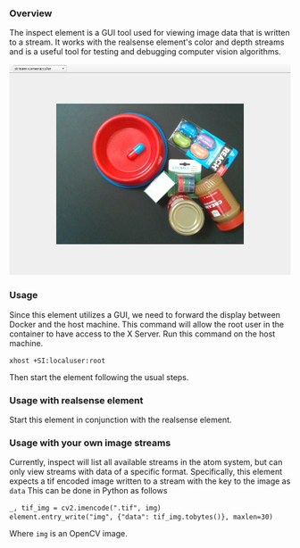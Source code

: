### Overview
The inspect element is a GUI tool used for viewing image data that is written to a stream. 
It works with the realsense element's color and depth streams and is a useful tool for testing and debugging computer vision algorithms. 

![Inspect screenshot](assets/inspect_screenshot.png)


### Usage
Since this element utilizes a GUI, we need to forward the display between Docker and the host machine.
This command will allow the root user in the container to have access to the X Server. Run this command on the host machine.
```
xhost +SI:localuser:root
```
Then start the element following the usual steps.

### Usage with realsense element
Start this element in conjunction with the realsense element.


### Usage with your own image streams
Currently, inspect will list all available streams in the atom system, but can only view streams with data of a specific format. Specifically, this element expects a tif encoded image written to a stream with the key to the image as `data`
This can be done in Python as follows
```
_, tif_img = cv2.imencode(".tif", img)
element.entry_write("img", {"data": tif_img.tobytes()}, maxlen=30)
```
Where `img` is an OpenCV image.
